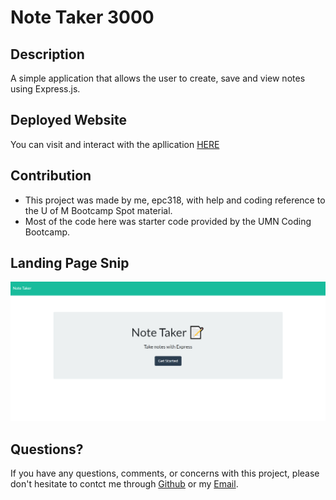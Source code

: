 # Note Taker 3000

## Description
A simple application that allows the user to create, save and view notes using Express.js.


## Deployed Website
You can visit and interact with the apllication [HERE](https://floating-harbor-43081.herokuapp.com/)


## Contribution
- This project was made by me, epc318, with help and coding reference to the U of M Bootcamp Spot material.
- Most of the code here was starter code provided by the UMN Coding Bootcamp.

## Landing Page Snip
![Note Taker Landing Page](https://github.com/epc318/Note-Taker-3000/blob/main/public/assets/img/Note_Taker_Landing_Page.PNG)

## Questions?
If you have any questions, comments, or concerns with this project, please don't hesitate to contct me through [Github](https://github.com/epc318) or my [Email](carl4917@umn.edu).
